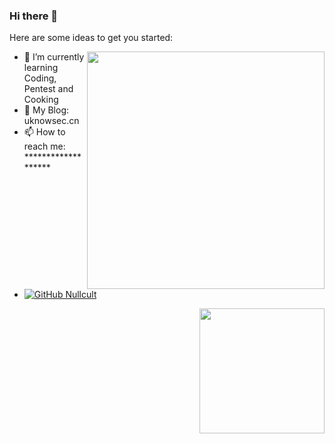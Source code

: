 <!--
**nullcult/nullcult** is a ✨ _special_ ✨ repository because its `README.md` (this file) appears on your GitHub profile.
-->
### Hi there 👋

Here are some ideas to get you started:

<img align='right' src="https://github-readme-stats.vercel.app/api?username=nullcult&show_icons=true&theme=radical" width="380">

- 🌱 I’m currently learning Coding, Pentest and Cooking
- 👀 My Blog: uknowsec.cn
- 📫 How to reach me: *******************
- [![GitHub Nullcult](https://img.shields.io/github/followers/nullcult?label=follower%20github&style=flat-square)](https://github.com/nullcult)


<img align='right' src="https://profile-counter.glitch.me/nullcult/count.svg" width="200">
